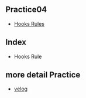 ## Practice04

- [Hooks Rules](https://ko.reactjs.org/docs/hooks-rules.html)

## Index

- Hooks Rule

## more detail Practice

- [velog](https://velog.io/@hancihu)

